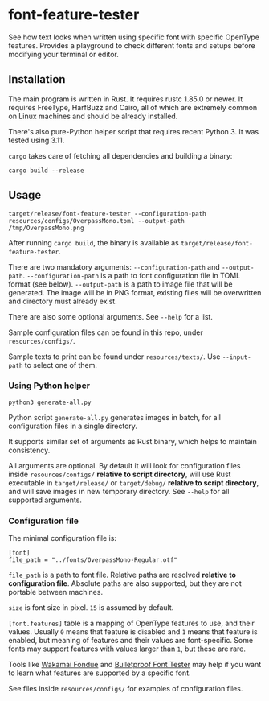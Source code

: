 # font-feature-tester

See how text looks when written using specific font with specific OpenType features. Provides a playground to check different fonts and setups before modifying your terminal or editor.

<!-- blog post link goes here -->

## Installation

The main program is written in Rust. It requires rustc 1.85.0 or newer. It requires FreeType, HarfBuzz and Cairo, all of which are extremely common on Linux machines and should be already installed.

There's also pure-Python helper script that requires recent Python 3. It was tested using 3.11.

`cargo` takes care of fetching all dependencies and building a binary:

    cargo build --release

## Usage

    target/release/font-feature-tester --configuration-path resources/configs/OverpassMono.toml --output-path /tmp/OverpassMono.png

After running `cargo build`, the binary is available as `target/release/font-feature-tester`.

There are two mandatory arguments: `--configuration-path` and `--output-path`. `--configuration-path` is a path to font configuration file in TOML format (see below). `--output-path` is a path to image file that will be generated. The image will be in PNG format, existing files will be overwritten and directory must already exist.

There are also some optional arguments. See `--help` for a list.

Sample configuration files can be found in this repo, under `resources/configs/`.

Sample texts to print can be found under `resources/texts/`. Use `--input-path` to select one of them.

### Using Python helper

    python3 generate-all.py

Python script `generate-all.py` generates images in batch, for all configuration files in a single directory.

It supports similar set of arguments as Rust binary, which helps to maintain consistency.

All arguments are optional. By default it will look for configuration files inside `resources/configs/` **relative to script directory**, will use Rust executable in `target/release/` or `target/debug/` **relative to script directory**, and will save images in new temporary directory. See `--help` for all supported arguments.

### Configuration file

The minimal configuration file is:

```
[font]
file_path = "../fonts/OverpassMono-Regular.otf"
```

`file_path` is a path to font file. Relative paths are resolved **relative to configuration file**. Absolute paths are also supported, but they are not portable between machines.

`size` is font size in pixel. `15` is assumed by default.

`[font.features]` table is a mapping of OpenType features to use, and their values. Usually `0` means that feature is disabled and `1` means that feature is enabled, but meaning of features and their values are font-specific. Some fonts may support features with values larger than `1`, but these are rare.

Tools like [Wakamai Fondue](https://wakamaifondue.com/) and [Bulletproof Font Tester](https://www.adamjagosz.com/bulletproof/) may help if you want to learn what features are supported by a specific font.

See files inside `resources/configs/` for examples of configuration files.
